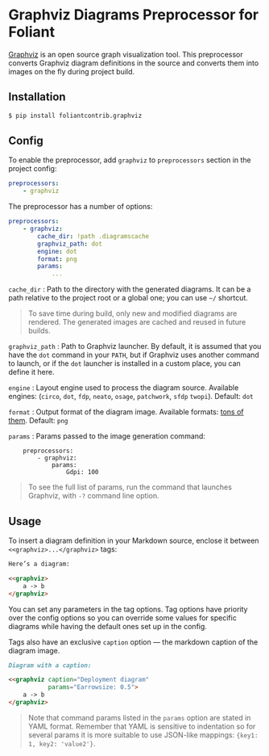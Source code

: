 # Graphviz Diagrams Preprocessor for Foliant

[Graphviz](http://plantuml.com/) is an open source graph visualization tool. This preprocessor converts Graphviz diagram definitions in the source and converts them into images on the fly during project build.

## Installation

```bash
$ pip install foliantcontrib.graphviz
```

## Config

To enable the preprocessor, add `graphviz` to `preprocessors` section in the project config:

```yaml
preprocessors:
    - graphviz
```

The preprocessor has a number of options:

```yaml
preprocessors:
    - graphviz:
        cache_dir: !path .diagramscache
        graphviz_path: dot
        engine: dot
        format: png
        params:
            ...
```

`cache_dir`
:   Path to the directory with the generated diagrams. It can be a path relative to the project root or a global one; you can use `~/` shortcut.

>   To save time during build, only new and modified diagrams are rendered. The generated images are cached and reused in future builds.

`graphviz_path`
:   Path to Graphviz launcher. By default, it is assumed that you have the `dot` command in your `PATH`, but if Graphviz uses another command to launch, or if the `dot` launcher is installed in a custom place, you can define it here.

`engine`
:   Layout engine used to process the diagram source. Available engines: (`circo`, `dot`, `fdp`, `neato`, `osage`, `patchwork`, `sfdp` `twopi`). Default: `dot`

`format`
:   Output format of the diagram image. Available formats: [tons of them](https://graphviz.gitlab.io/_pages/doc/info/output.html). Default: `png`

`params`
:   Params passed to the image generation command:

        preprocessors:
            - graphviz:
                params:
                    Gdpi: 100

>To see the full list of params, run the command that launches Graphviz, with `-?` command line option.


## Usage

To insert a diagram definition in your Markdown source, enclose it between `<<graphviz>...</graphviz>` tags:

```markdown
Here’s a diagram:

<<graphviz>
    a -> b
</graphviz>
```

You can set any parameters in the tag options. Tag options have priority over the config options so you can override some values for specific diagrams while having the default ones set up in the config.

Tags also have an exclusive `caption` option — the markdown caption of the diagram image.

```markdown
Diagram with a caption:

<<graphviz caption="Deployment diagram"
           params="Earrowsize: 0.5">
    a -> b
</graphviz>
```

>Note that command params listed in the `params` option are stated in YAML format. Remember that YAML is sensitive to indentation so for several params it is more suitable to use JSON-like mappings: `{key1: 1, key2: 'value2'}`.